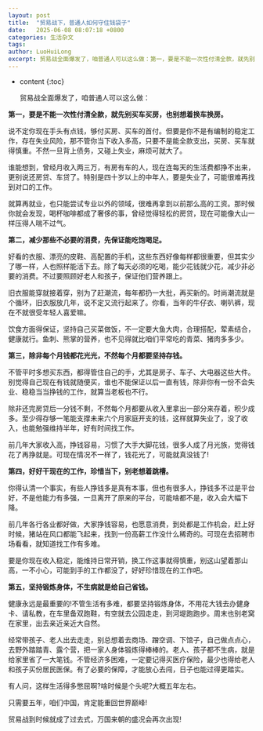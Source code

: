 ```yaml
---
layout: post
title:  "贸易战下，普通人如何守住钱袋子"
date:   2025-06-08 08:07:18 +0800
categories: 生活杂文
tags: 
author: LuoHuiLong
excerpt: 贸易战全面爆发了，咱普通人可以这么做：第一，要是不能一次性付清全款，就先别买车买房，也别想着换车换房。第二，减少那些不必要的消费，先保证能吃饱喝足。第三，除非每个月钱都花光光，不然每个月都要坚持存钱。第四，好好干现在的工作，珍惜当下，别老想着跳槽。第五，坚持锻炼身体，不生病就是给自己省钱。
---
```


* content
{:toc}


  贸易战全面爆发了，咱普通人可以这么做：

**第一，要是不能一次性付清全款，就先别买车买房，也别想着换车换房。**

  说不定你现在手头有点钱，够付买房、买车的首付。但要是你不是有编制的稳定工作，存在失业风险，那不管你当下收入多高，只要不是能全款支出，买房、买车就得慎重。不然一旦背上债务，又碰上失业，麻烦可就大了。

  谁能想到，曾经月收入两三万，有房有车的人，现在连每天的生活费都挣不出来，更别说还房贷、车贷了。特别是四十岁以上的中年人，要是失业了，可能很难再找到对口的工作。

  就算再就业，也只能尝试专业以外的领域，很难再拿到以前那么高的工资。那时候你就会发现，喝杯咖啡都成了奢侈的事，曾经觉得轻松的房贷，现在可能像大山一样压得人喘不过气。

**第二，减少那些不必要的消费，先保证能吃饱喝足。**

  好看的衣服、漂亮的皮鞋、高配置的手机，这些东西好像每样都很重要，但其实少了哪一样，人也照样能活下去。除了每天必须的吃喝，能少花钱就少花，减少非必要的消费。不过要照顾好老人和孩子，保证他们营养跟上。

  旧衣服能穿就接着穿，别为了赶潮流，每年都扔一大批，再买新的。时尚潮流就是个循环，旧衣服放几年，说不定又流行起来了。你看，当年的牛仔衣、喇叭裤，现在不就很受年轻人喜爱嘛。

  饮食方面得保证，坚持自己买菜做饭，不一定要大鱼大肉，合理搭配，荤素结合，健康就行。鱼刺、熊掌的营养，也不见得就比咱们平常吃的青菜、猪肉多多少。

**第三，除非每个月钱都花光光，不然每个月都要坚持存钱。**

  不管平时多想买东西，都得管住自己的手，尤其是房子、车子、大电器这些大件。别觉得自己现在有钱就随便买，谁也不能保证以后一直有钱，除非你有一份不会失业、稳稳当当挣钱的工作，就算当老板也不行。

  除非还完房贷后一分钱不剩，不然每个月都要从收入里拿出一部分来存着，积少成多。至少得存够一笔能支撑未来六个月家庭开支的钱，这样就算失业了，没了收入，也能勉强维持半年，好有时间找工作。

  前几年大家收入高，挣钱容易，习惯了大手大脚花钱，很多人成了月光族，觉得钱花了再挣就是。可现在情况不一样了，钱花光了，可能就真没钱了!

**第四，好好干现在的工作，珍惜当下，别老想着跳槽。**

  你得认清一个事实，有些人挣钱多是真有本事，但也有很多人，挣钱多不过是平台好，不是他能力有多强，一旦离开了原来的平台，可能啥都不是，收入会大幅下降。

  前几年各行各业都好做，大家挣钱容易，也愿意消费，到处都是工作机会，赶上好时候，猪站在风口都能飞起来，找到一份高薪工作没什么稀奇的。可现在去招聘市场看看，就知道找工作有多难。

  要是你现在收入稳定，能维持日常开销，换工作这事就得慎重，别这山望着那山高，一不小心，可能到手的工作都没了，好好珍惜现在的工作吧。

**第五，坚持锻炼身体，不生病就是给自己省钱。**

  健康永远是最重要的!不管生活有多难，都要坚持锻炼身体，不用花大钱去办健身卡、请私教，在车里备双跑鞋，有空就去公园走走，到河堤跑跑步。周末也别老窝在家里，出去亲近亲近大自然。

  经常带孩子、老人出去走走，别总想着去商场、蹭空调、下馆子，自己做点点心，去野外踏踏青、露个营，把一家人身体锻炼得棒棒的。老人、孩子都不生病，就是给家里省了一大笔钱。不管经济多困难，一定要记得买医疗保险，最少也得给老人和孩子买份居民医保。有了必要的保障，才能放心去闯，日子也能过得更踏实。

  有人问，这样生活得多憋屈啊?啥时候是个头呢?大概五年左右。

  只需要五年，咱们中国，肯定能重回世界巅峰!

  贸易战到时候就成了过去式，万国来朝的盛况会再次出现!
